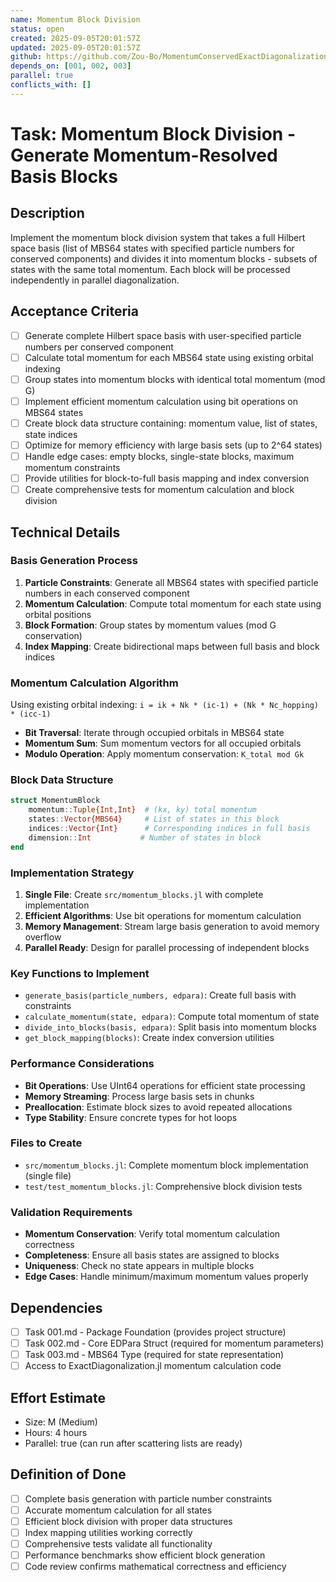 ```yaml
---
name: Momentum Block Division
status: open
created: 2025-09-05T20:01:57Z
updated: 2025-09-05T20:01:57Z
github: https://github.com/Zou-Bo/MomentumConservedExactDiagonalization.jl/issues/6
depends_on: [001, 002, 003]
parallel: true
conflicts_with: []
---
```


# Task: Momentum Block Division - Generate Momentum-Resolved Basis Blocks

## Description
Implement the momentum block division system that takes a full Hilbert space basis (list of MBS64 states with specified particle numbers for conserved components) and divides it into momentum blocks - subsets of states with the same total momentum. Each block will be processed independently in parallel diagonalization.

## Acceptance Criteria
- [ ] Generate complete Hilbert space basis with user-specified particle numbers per conserved component
- [ ] Calculate total momentum for each MBS64 state using existing orbital indexing
- [ ] Group states into momentum blocks with identical total momentum (mod G)
- [ ] Implement efficient momentum calculation using bit operations on MBS64 states
- [ ] Create block data structure containing: momentum value, list of states, state indices
- [ ] Optimize for memory efficiency with large basis sets (up to 2^64 states)
- [ ] Handle edge cases: empty blocks, single-state blocks, maximum momentum constraints
- [ ] Provide utilities for block-to-full basis mapping and index conversion
- [ ] Create comprehensive tests for momentum calculation and block division

## Technical Details

### Basis Generation Process
1. **Particle Constraints**: Generate all MBS64 states with specified particle numbers in each conserved component
2. **Momentum Calculation**: Compute total momentum for each state using orbital positions
3. **Block Formation**: Group states by momentum values (mod G conservation)
4. **Index Mapping**: Create bidirectional maps between full basis and block indices

### Momentum Calculation Algorithm
Using existing orbital indexing: `i = ik + Nk * (ic-1) + (Nk * Nc_hopping) * (icc-1)`
- **Bit Traversal**: Iterate through occupied orbitals in MBS64 state
- **Momentum Sum**: Sum momentum vectors for all occupied orbitals
- **Modulo Operation**: Apply momentum conservation: `K_total mod Gk`

### Block Data Structure
```julia
struct MomentumBlock
    momentum::Tuple{Int,Int}  # (kx, ky) total momentum
    states::Vector{MBS64}     # List of states in this block
    indices::Vector{Int}      # Corresponding indices in full basis
    dimension::Int           # Number of states in block
end
```

### Implementation Strategy
1. **Single File**: Create `src/momentum_blocks.jl` with complete implementation
2. **Efficient Algorithms**: Use bit operations for momentum calculation
3. **Memory Management**: Stream large basis generation to avoid memory overflow
4. **Parallel Ready**: Design for parallel processing of independent blocks

### Key Functions to Implement
- `generate_basis(particle_numbers, edpara)`: Create full basis with constraints
- `calculate_momentum(state, edpara)`: Compute total momentum of state
- `divide_into_blocks(basis, edpara)`: Split basis into momentum blocks
- `get_block_mapping(blocks)`: Create index conversion utilities

### Performance Considerations
- **Bit Operations**: Use UInt64 operations for efficient state processing
- **Memory Streaming**: Process large basis sets in chunks
- **Preallocation**: Estimate block sizes to avoid repeated allocations
- **Type Stability**: Ensure concrete types for hot loops

### Files to Create
- `src/momentum_blocks.jl`: Complete momentum block implementation (single file)
- `test/test_momentum_blocks.jl`: Comprehensive block division tests

### Validation Requirements
- **Momentum Conservation**: Verify total momentum calculation correctness
- **Completeness**: Ensure all basis states are assigned to blocks
- **Uniqueness**: Check no state appears in multiple blocks
- **Edge Cases**: Handle minimum/maximum momentum values properly

## Dependencies
- [ ] Task 001.md - Package Foundation (provides project structure)
- [ ] Task 002.md - Core EDPara Struct (required for momentum parameters)
- [ ] Task 003.md - MBS64 Type (required for state representation)
- [ ] Access to ExactDiagonalization.jl momentum calculation code

## Effort Estimate
- Size: M (Medium)
- Hours: 4 hours
- Parallel: true (can run after scattering lists are ready)

## Definition of Done
- [ ] Complete basis generation with particle number constraints
- [ ] Accurate momentum calculation for all states
- [ ] Efficient block division with proper data structures
- [ ] Index mapping utilities working correctly
- [ ] Comprehensive tests validate all functionality
- [ ] Performance benchmarks show efficient block generation
- [ ] Code review confirms mathematical correctness and efficiency